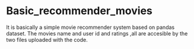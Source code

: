 # Basic_recommender_movies
It is basically a simple movie recommender system based on pandas dataset.
The movies name and user id and ratings ,all are accesible by the two files uploaded with the code.

